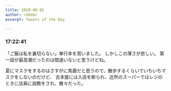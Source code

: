 ```yaml
---
title: 2020-08-02
author: cdddar
excerpt: Tweets of the Day

---
```


### 17:22:41

「ご飯は私を裏切らない」単行本を買いました。
しかしこの薄さが悲しい。
第一話が最高潮だったのは間違いないと思うけどね。

夏にマスクをするのはさすがに馬鹿だと思うので、散歩するくらいでいちいちマスクをしないのだけど、
古本屋には入店を断られ、近所のスーパーではレジのときに店員に説教をされ、散々だった。

